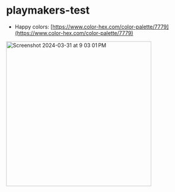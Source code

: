 # playmakers-test
- Happy colors: [https://www.color-hex.com/color-palette/7779](https://www.color-hex.com/color-palette/7779)

<img width="391" alt="Screenshot 2024-03-31 at 9 03 01 PM" src="https://github.com/omarissa24/playmakers-test/assets/85137033/d8f7c915-4825-4529-81fc-1c8e8518c5dc">
